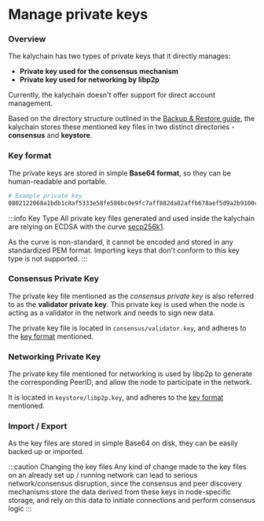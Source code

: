# Manage private keys

### Overview

The kalychain has two types of private keys that it directly manages:

* **Private key used for the consensus mechanism**
* **Private key used for networking by libp2p**

Currently, the kalychain doesn't offer support for direct account management.

Based on the directory structure outlined in the [Backup & Restore guide](../working-with-node/backup-restore/), the kalychain stores these mentioned key files in two distinct directories - **consensus** and **keystore**.

### Key format

The private keys are stored in simple **Base64 format**, so they can be human-readable and portable.

```bash
# Example private key
0802122068a1bdb1c8af5333e58fe586bc0e9fc7aff882da82affb678aef5d9a2b9100c0
```

:::info Key Type All private key files generated and used inside the kalychain are relying on ECDSA with the curve [secp256k1](https://en.bitcoin.it/wiki/Secp256k1).

As the curve is non-standard, it cannot be encoded and stored in any standardized PEM format. Importing keys that don't conform to this key type is not supported. :::

### Consensus Private Key

The private key file mentioned as the _consensus private key_ is also referred to as the **validator private key**. This private key is used when the node is acting as a validator in the network and needs to sign new data.

The private key file is located in `consensus/validator.key`, and adheres to the [key format](manage-private-keys/#key-format) mentioned.

### Networking Private Key

The private key file mentioned for networking is used by libp2p to generate the corresponding PeerID, and allow the node to participate in the network.

It is located in `keystore/libp2p.key`, and adheres to the [key format](manage-private-keys/#key-format) mentioned.

### Import / Export

As the key files are stored in simple Base64 on disk, they can be easily backed up or imported.

:::caution Changing the key files Any kind of change made to the key files on an already set up / running network can lead to serious network/consensus disruption, since the consensus and peer discovery mechanisms store the data derived from these keys in node-specific storage, and rely on this data to initiate connections and perform consensus logic :::
